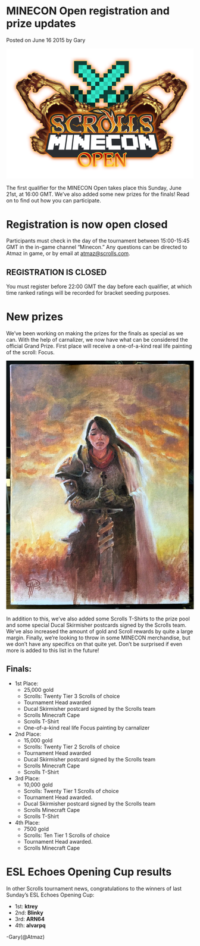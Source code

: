 # MINECON Open registration and prize updates

Posted on June 16 2015 by Gary

![image](images/2015/06/minecon_open.png)


The first qualifier for the MINECON Open takes place this Sunday, June 21st, at 16:00 GMT. We’ve also added some new prizes for the finals! Read on to find out how you can participate.

# Registration is now open closed
Participants must check in the day of the tournament between 15:00-15:45 GMT in the in-game channel “Minecon.” Any questions can be directed to Atmaz in game, or by email at atmaz@scrolls.com.

## REGISTRATION IS CLOSED
You must register before 22:00 GMT the day before each qualifier, at which time ranked ratings will be recorded for bracket seeding purposes.

 

# New prizes
We’ve been working on making the prizes for the finals as special as we can. With the help of carnalizer, we now have what can be considered the official Grand Prize. First place will receive a one-of-a-kind real life painting of the scroll: Focus.

![image](images/2015/06/Focus_Painting-e1434407652457.jpg)

In addition to this, we’ve also added some Scrolls T-Shirts to the prize pool and some special Ducal Skirmisher postcards signed by the Scrolls team. We’ve also increased the amount of gold and Scroll rewards by quite a large margin. Finally, we’re looking to throw in some MINECON merchandise, but we don’t have any specifics on that quite yet. Don’t be surprised if even more is added to this list in the future!

## Finals:
* 1st Place:
    * 25,000 gold
    * Scrolls: Twenty Tier 3 Scrolls of choice
    * Tournament Head awarded
    * Ducal Skirmisher postcard signed by the Scrolls team
    * Scrolls Minecraft Cape
    * Scrolls T-Shirt
    * One-of-a-kind real life Focus painting by carnalizer
* 2nd Place:
    * 15,000 gold
    * Scrolls: Twenty Tier 2 Scrolls of choice
    * Tournament Head awarded
    * Ducal Skirmisher postcard signed by the Scrolls team
    * Scrolls Minecraft Cape
    * Scrolls T-Shirt
* 3rd Place:
    * 10,000 gold
    * Scrolls: Twenty Tier 1 Scrolls of choice
    * Tournament Head awarded.
    * Ducal Skirmisher postcard signed by the Scrolls team
    * Scrolls Minecraft Cape
    * Scrolls T-Shirt
* 4th Place:
    * 7500 gold
    * Scrolls: Ten Tier 1 Scrolls of choice
    * Tournament Head awarded.
    * Scrolls Minecraft Cape
 

# ESL Echoes Opening Cup results

In other Scrolls tournament news, congratulations to the winners of last Sunday’s ESL Echoes Opening Cup:

* 1st: **ktrey**
* 2nd: **Blinky**
* 3rd: **ARN64**
* 4th: **alvarpq**

-Gary(@Atmaz)